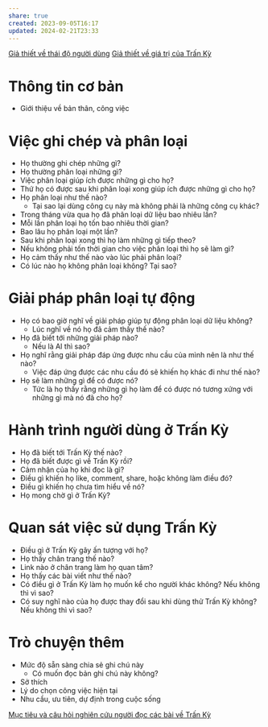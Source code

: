 ```yaml
---
share: true
created: 2023-09-05T16:17
updated: 2024-02-21T23:33
---
```


[Giả thiết về thái độ người dùng](../../../../2%20Gi%E1%BA%A3%20thi%E1%BA%BFt/Ti%E1%BA%BFp%20nh%E1%BA%ADn%20ng%C6%B0%E1%BB%9Di%20d%C3%B9ng/Gi%E1%BA%A3%20thi%E1%BA%BFt%20v%E1%BB%81%20th%C3%A1i%20%C4%91%E1%BB%99%20ng%C6%B0%E1%BB%9Di%20d%C3%B9ng.md)
[Giả thiết về giá trị của Trấn Kỳ](../../../../2%20Gi%E1%BA%A3%20thi%E1%BA%BFt/Gi%C3%A1%20tr%E1%BB%8B%20c%E1%BB%A7a%20Tr%E1%BA%A5n%20K%E1%BB%B3/Gi%E1%BA%A3%20thi%E1%BA%BFt%20v%E1%BB%81%20gi%C3%A1%20tr%E1%BB%8B%20c%E1%BB%A7a%20Tr%E1%BA%A5n%20K%E1%BB%B3.md)
# Thông tin cơ bản
- Giới thiệu về bản thân, công việc

# Việc ghi chép và phân loại
- Họ thường ghi chép những gì?
- Họ thường phân loại những gì?
- Việc phân loại giúp ích được những gì cho họ?
- Thứ họ có được sau khi phân loại xong giúp ích được những gì cho họ?
- Họ phân loại như thế nào?
    - Tại sao lại dùng công cụ này mà không phải là những công cụ khác? 
- Trong tháng vừa qua họ đã phân loại dữ liệu bao nhiêu lần?
- Mỗi lần phân loại họ tốn bao nhiêu thời gian?
- Bao lâu họ phân loại một lần?
- Sau khi phân loại xong thì họ làm những gì tiếp theo?
- Nếu không phải tốn thời gian cho việc phân loại thì họ sẽ làm gì?
- Họ cảm thấy như thế nào vào lúc phải phân loại?
- Có lúc nào họ không phân loại không? Tại sao?

# Giải pháp phân loại tự động
- Họ có bao giờ nghĩ về giải pháp giúp tự động phân loại dữ liệu không?
    - Lúc nghĩ về nó họ đã cảm thấy thế nào? 
- Họ đã biết tới những giải pháp nào?
    - Nếu là AI thì sao?
- Họ nghĩ rằng giải pháp đáp ứng được nhu cầu của mình nên là như thế nào?
    - Việc đáp ứng được các nhu cầu đó sẽ khiến họ khác đi như thế nào?
- Họ sẽ làm những gì để có được nó?
    - Tức là họ thấy rằng những gì họ làm để có được nó tương xứng với những gì mà nó đã cho họ?

# Hành trình người dùng ở Trấn Kỳ
- Họ đã biết tới Trấn Kỳ thế nào?
- Họ đã biết được gì về Trấn Kỳ rồi?
- Cảm nhận của họ khi đọc là gì?
- Điều gì khiến họ like, comment, share, hoặc không làm điều đó?
- Điều gì khiến họ chưa tìm hiểu về nó?
- Họ mong chờ gì ở Trấn Kỳ?

# Quan sát việc sử dụng Trấn Kỳ
- Điều gì ở Trấn Kỳ gây ấn tượng với họ?
- Họ thấy chân trang thế nào?
- Link nào ở chân trang làm họ quan tâm?
- Họ thấy các bài viết như thế nào?
- Có điều gì ở Trấn Kỳ làm họ muốn kể cho người khác không? Nếu không thì vì sao?
- Có suy nghĩ nào của họ được thay đổi sau khi dùng thử Trấn Kỳ không? Nếu không thì vì sao?

# Trò chuyện thêm
- Mức độ sẵn sàng chia sẻ ghi chú này
    - Có muốn đọc bản ghi chú này không?
- Sở thích 
- Lý do chọn công việc hiện tại
- Nhu cầu, ưu tiên, dự định trong cuộc sống

[Mục tiêu và câu hỏi nghiên cứu người đọc các bài về Trấn Kỳ](../S%E1%BB%B1%20ti%E1%BA%BFp%20nh%E1%BA%ADn%20v%E1%BB%9Bi%20c%C3%A1c%20b%C3%A0i%20vi%E1%BA%BFt/M%E1%BB%A5c%20ti%C3%AAu%20v%C3%A0%20c%C3%A2u%20h%E1%BB%8Fi%20nghi%C3%AAn%20c%E1%BB%A9u%20ng%C6%B0%E1%BB%9Di%20%C4%91%E1%BB%8Dc%20c%C3%A1c%20b%C3%A0i%20v%E1%BB%81%20Tr%E1%BA%A5n%20K%E1%BB%B3.md)